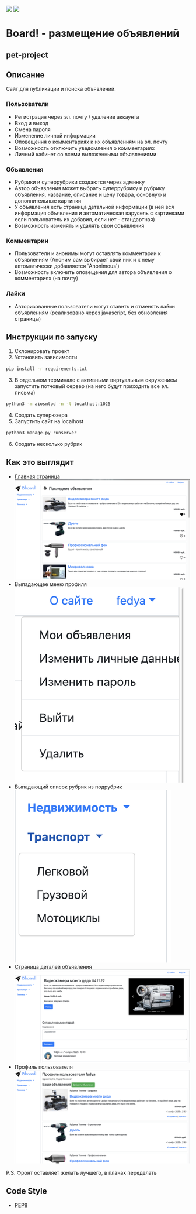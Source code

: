 ![](https://img.shields.io/badge/Python-3.11.1-blue) 
![](https://img.shields.io/badge/Django-4.1.4-green)


# Board! - размещение объявлений
## pet-project
## Описание
Сайт для публикации и поиска объявлений.
### Пользователи
- Регистрация через эл. почту / удаление аккаунта
- Вход и выход
- Смена пароля
- Изменение личной информации
- Оповещения о комментариях к их объявлениям на эл. почту
- Возможность отключить уведомления о комментариях
- Личный кабинет со всеми выложенными объявлениями
### Объявления
- Рубрики и суперрубрики создаются через админку
- Автор объявления может выбрать суперрубрику и рубрику объявления, название, описание и цену товара, основную и дополнительные картинки
- У объявления есть страница детальной информации (в ней вся информация объявления и автоматическая карусель с картинками если пользователь их добавил, если нет - стандартная)
- Возможность изменять и удалять свои объявления
### Комментарии
- Пользователи и анонимы могут оставлять комментарии к объявлениям (Аноним сам выбирает свой ник и к нему автоматически добавляется 'Anonimous')
- Возможность включить оповещения для автора объявления о комментариях (на почту)
### Лайки
- Авторизованные пользователи могут ставить и отменять   лайки объявлениям (реализовано через javascript, без обновления страницы)

## Инструкции по запуску
1. Склонировать проект
2. Установить зависимости
```sh
pip install -r requirements.txt
```
3. В отдельном терминале с активными виртуальным окружением запустить потчовый сервер (на него будут приходить все эл. письма)
```sh
python3 -m aiosmtpd -n -l localhost:1025
```
4. Создать суперюзера
5. Запустить сайт на localhost
```sh
python3 manage.py runserver
```
6. Создать несколько рубрик

## Как это выглядит
- Главная страница
![index](https://github.com/Amaterasq/bulletin_board/raw/main/project_images/index.png)
- Выпадающее меню профиля
![menu](https://github.com/Amaterasq/bulletin_board/raw/main/project_images/profile_settings.png)
- Выпадающий список рубрик из подрубрик
![rubrics](https://github.com/Amaterasq/bulletin_board/raw/main/project_images/rubrics.png)
- Страница деталей объявления
![bb_detail](https://github.com/Amaterasq/bulletin_board/raw/main/project_images/bb_detail.png)
- Профиль пользователя
![bb_detail](https://github.com/Amaterasq/bulletin_board/raw/main/project_images/profile.png)

P.S. Фронт оставляет желать лучшего, в планах переделать
## Code Style
* [PEP8](https://www.python.org/dev/peps/pep-0008/)